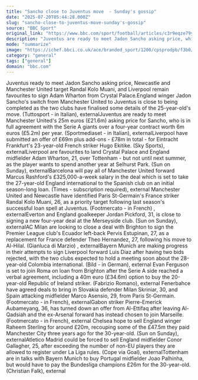 ```yaml
---
title: "Sancho close to Juventus move  - Sunday's gossip"
date: "2025-07-20T05:44:28.000Z"
slug: "sancho-close-to-juventus-move-sunday's-gossip"
source: "BBC Sport"
original_link: "https://www.bbc.com/sport/football/articles/c3r9eqze79yo"
description: "Juventus are ready to meet Jadon Sancho asking price, while Newcastle and Manchester United target Randal Kolo Muani and Roma reach agreement for Evan Ferguson, plus more."
mode: "summarize"
image: "https://ichef.bbci.co.uk/ace/branded_sport/1200/cpsprodpb/f3b0/live/237e0b40-64d5-11f0-8dbd-f3d32ebd3327.png"
category: "general"
tags: ["general"]
domain: "bbc.com"
---
```

Juventus ready to meet Jadon Sancho asking price, Newcastle and Manchester United target Randal Kolo Muani, and Liverpool remain favourites to sign Adam Wharton from Crystal Palace.England winger Jadon Sancho's switch from Manchester United to Juventus is close to being completed as the two clubs have finalised some details of the 25-year-old's move. (Tuttosport - in Italian), externalJuventus are ready to meet Manchester United's 25m euros (£21.6m) asking price for Sancho, who is in full agreement with the Serie A giants over a four-year contract worth 6m euros (£5.2m) per year. (Sportmediaset - in Italian), externalLiverpool have submitted an offer of £69m plus add-ons - £78m in total - for Eintracht Frankfurt's 23-year-old French striker Hugo Ekitike. (Sky Sports), externalLiverpool are favourites to land Crystal Palace and England midfielder Adam Wharton, 21, over Tottenham - but not until next summer, as the player wants to spend another year at Selhurst Park. (Sun on Sunday), externalBarcelona will pay all of Manchester United forward Marcus Rashford's £325,000-a-week salary in the deal which is set to take the 27-year-old England international to the Spanish club on an initial season-long loan. (Times - subscription required), external  Manchester United and Newcastle have identified Paris St-Germain's France striker Randal Kolo Muani, 26, as a priority target following last season's successful loan spell at Juventus. (Footmercato - in French) , externalEverton and England goalkeeper Jordan Pickford, 31, is close to signing a new four-year deal at the Merseyside club. (Sun on Sunday), externalAC Milan are looking to close a deal with Brighton to sign the Premier League club's Ecuador left-back Pervis Estupinan, 27, as a replacement for France defender Theo Hernandez, 27, following his move to Al-Hilal. (Gianluca di Marzio) , externalBayern Munich are making progress in their attempts to sign Liverpool forward Luis Diaz after having two bids rejected, with the two clubs expected to hold a meeting soon about the 28-year-old Colombia international. (Bild - in German), external  Evan Ferguson is set to join Roma on loan from Brighton after the Serie A side reached a verbal agreement, including a 40m euro (£34.6m) option to buy the 20-year-old Republic of Ireland striker. (Fabrizio Romano), external    Fenerbahce have agreed deals to bring in Slovakia defender Milan Skriniar, 30, and Spain attacking midfielder Marco Asensio, 29, from Paris St-Germain. (Footmercato - in French), externalGabon striker Pierre-Emerick Aubameyang, 36, has turned down an offer from Al-Ettifaq after leaving Al-Qadsiah and the ex-Arsenal forward has instead chosen to join Marseille. (Footmercato - in French), external Chelsea hope to sell England winger Raheem Sterling for around £20m, recouping some of the £47.5m they paid Manchester City three years ago for the 30-year-old. (Sun on Sunday), externalAtletico Madrid could be forced to sell England midfielder Conor Gallagher, 25, after exceeding the number of non-EU players they are allowed to register under La Liga rules. (Cope via Goal), externalTottenham are in talks with Bayern Munich to buy Portugal midfielder Joao Palhinha, but would have to pay the Bundesliga champions £26m for the 30-year-old. (Christian Falk), external